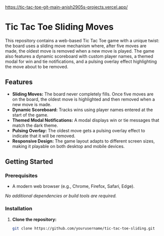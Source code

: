 https://tic-tac-toe-git-main-anish2905s-projects.vercel.app/
# Tic Tac Toe Sliding Moves

This repository contains a web-based Tic Tac Toe game with a unique twist: the board uses a sliding move mechanism where, after five moves are made, the oldest move is removed when a new move is played. The game also features a dynamic scoreboard with custom player names, a themed modal for win and tie notifications, and a pulsing overlay effect highlighting the move about to be removed.

## Features

- **Sliding Moves:** The board never completely fills. Once five moves are on the board, the oldest move is highlighted and then removed when a new move is made.
- **Dynamic Scoreboard:** Tracks wins using player names entered at the start of the game.
- **Themed Modal Notifications:** A modal displays win or tie messages that match the dark theme.
- **Pulsing Overlay:** The oldest move gets a pulsing overlay effect to indicate that it will be removed.
- **Responsive Design:** The game layout adapts to different screen sizes, making it playable on both desktop and mobile devices.

## Getting Started

### Prerequisites

- A modern web browser (e.g., Chrome, Firefox, Safari, Edge).

_No additional dependencies or build tools are required._

### Installation

1. **Clone the repository:**

   ```bash
   git clone https://github.com/yourusername/tic-tac-toe-sliding.git
